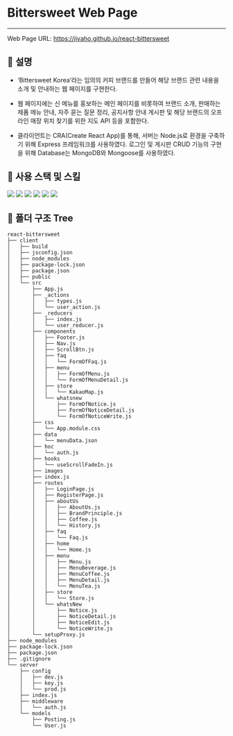 # Bittersweet Web Page

---

Web Page URL: https://jiyaho.github.io/react-bittersweet

## 🔷 설명

- ‘Bittersweet Korea’라는 임의의 커피 브랜드를 만들어 해당 브랜드 관련 내용을 소개 및 안내하는 웹 페이지를 구현한다.

- 웹 페이지에는 신 메뉴를 홍보하는 메인 페이지를 비롯하여 브랜드 소개, 판매하는 제품 메뉴 안내, 자주 묻는 질문 정리, 공지사항 안내 게시판 및 해당 브랜드의 오프라인 매장 위치 찾기를 위한 지도 API 등을 포함한다.

- 클라이언트는 CRA(Create React App)를 통해, 서버는 Node.js로 환경을 구축하기 위해 Express 프레임워크를 사용하였다. 로그인 및 게시판 CRUD 기능의 구현을 위해 Database는 MongoDB와 Mongoose를 사용하였다.

## 🔷 사용 스택 및 스킬

<div>
    <img src="https://img.shields.io/badge/React-61DAFB?style=for-the-badge&logo=React&logoColor=black">
    <img src="https://img.shields.io/badge/JavaScript-F7DF1E?style=for-the-badge&logo=JavaScript&logoColor=black">
    <img src="https://img.shields.io/badge/Redux-764ABC?style=for-the-badge&logo=Redux&logoColor=white">
    <img src="https://img.shields.io/badge/Node.js-339933?style=for-the-badge&logo=Node.js&logoColor=white">
    <img src="https://img.shields.io/badge/express-000000?style=for-the-badge&logo=express&logoColor=white">
    <img src="https://img.shields.io/badge/MongoDB-47A248?style=for-the-badge&logo=MongoDB&logoColor=white">
</div>

## 🔷 폴더 구조 Tree

```markup
react-bittersweet
├── client
│   ├── build
│   ├── jsconfig.json
│   ├── node_modules
│   ├── package-lock.json
│   ├── package.json
│   ├── public
│   └── src
│       ├── App.js
│       ├── _actions
│       │   ├── types.js
│       │   └── user_action.js
│       ├── _reducers
│       │   ├── index.js
│       │   └── user_reducer.js
│       ├── components
│       │   ├── Footer.js
│       │   ├── Nav.js
│       │   ├── ScrollBtn.js
│       │   ├── faq
│       │   │   └── FormOfFaq.js
│       │   ├── menu
│       │   │   ├── FormOfMenu.js
│       │   │   └── FormOfMenuDetail.js
│       │   ├── store
│       │   │   └── KakaoMap.js
│       │   └── whatsnew
│       │       ├── FormOfNotice.js
│       │       ├── FormOfNoticeDetail.js
│       │       └── FormOfNoticeWrite.js
│       ├── css
│       │   └── App.module.css
│       ├── data
│       │   └── menuData.json
│       ├── hoc
│       │   └── auth.js
│       ├── hooks
│       │   └── useScrollFadeIn.js
│       ├── images
│       ├── index.js
│       ├── routes
│       │   ├── LoginPage.js
│       │   ├── RegisterPage.js
│       │   ├── aboutUs
│       │   │   ├── AboutUs.js
│       │   │   ├── BrandPrinciple.js
│       │   │   ├── Coffee.js
│       │   │   └── History.js
│       │   ├── faq
│       │   │   └── Faq.js
│       │   ├── home
│       │   │   └── Home.js
│       │   ├── menu
│       │   │   ├── Menu.js
│       │   │   ├── MenuBeverage.js
│       │   │   ├── MenuCoffee.js
│       │   │   ├── MenuDetail.js
│       │   │   └── MenuTea.js
│       │   ├── store
│       │   │   └── Store.js
│       │   └── whatsNew
│       │       ├── Notice.js
│       │       ├── NoticeDetail.js
│       │       ├── NoticeEdit.js
│       │       └── NoticeWrite.js
│       └── setupProxy.js
├── node_modules
├── package-lock.json
├── package.json
├── .gitignore
└── server
    ├── config
    │   ├── dev.js
    │   ├── key.js
    │   └── prod.js
    ├── index.js
    ├── middleware
    │   └── auth.js
    └── models
        ├── Posting.js
        └── User.js
```

